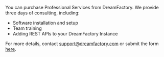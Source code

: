 You can purchase Professional Services from DreamFactory. We provide three days of consulting, including:

* Software installation and setup
* Team training
* Adding REST APIs to your DreamFactory Instance

For more details, contact [support@dreamfactory.com](support@dreamfactory.com) or submit the form [here](http://www.dreamfactory.com/pricing/services).